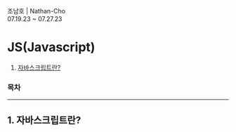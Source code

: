 조남호 | Nathan-Cho<br>
07.19.23 ~ 07.27.23

# JS(Javascript)
1. [자바스크립트란?](#1-자바스크립트란)

### 목차

***
## 1. 자바스크립트란?
